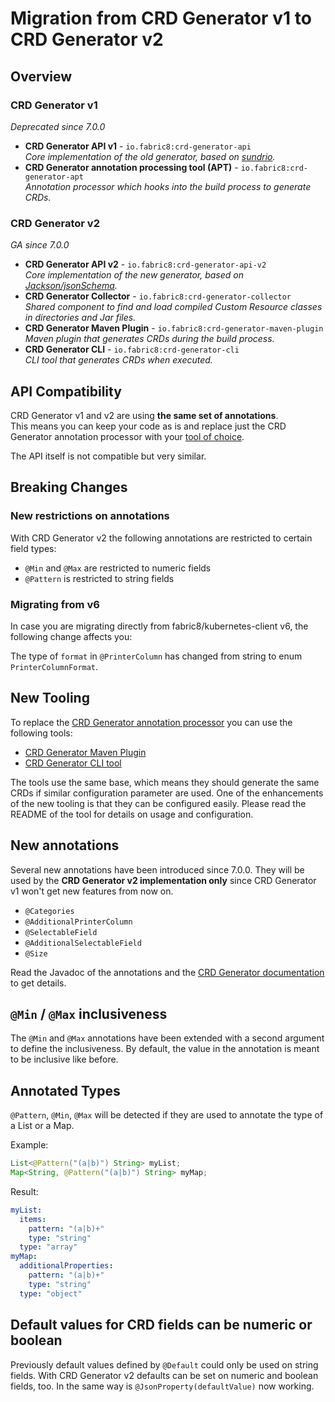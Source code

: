 # Migration from CRD Generator v1 to CRD Generator v2

## Overview

### CRD Generator v1

_Deprecated since 7.0.0_

- **CRD Generator API v1** - `io.fabric8:crd-generator-api`  
  _Core implementation of the old generator, based on [sundrio](https://github.com/sundrio/sundrio)._
- **CRD Generator annotation processing tool (APT)** - `io.fabric8:crd-generator-apt`  
  _Annotation processor which hooks into the build process to generate CRDs._

### CRD Generator v2

_GA since 7.0.0_

- **CRD Generator API v2** - `io.fabric8:crd-generator-api-v2`  
  _Core implementation of the new generator, based on [Jackson/jsonSchema](https://github.com/FasterXML/jackson-module-jsonSchema)._
- **CRD Generator Collector** - `io.fabric8:crd-generator-collector`  
  _Shared component to find and load compiled Custom Resource classes in directories and Jar files._
- **CRD Generator Maven Plugin** - `io.fabric8:crd-generator-maven-plugin`   
  _Maven plugin that generates CRDs during the build process._
- **CRD Generator CLI** - `io.fabric8:crd-generator-cli`    
  _CLI tool that generates CRDs when executed._

## API Compatibility

CRD Generator v1 and v2 are using **the same set of annotations**.  
This means you can keep your code as is and replace just the CRD Generator
annotation processor with your [tool of choice](#new-tooling).

The API itself is not compatible but very similar.

## Breaking Changes

### New restrictions on annotations

With CRD Generator v2 the following annotations are restricted to certain field types:

- `@Min` and `@Max` are restricted to numeric fields
- `@Pattern` is restricted to string fields

### Migrating from v6

In case you are migrating directly from fabric8/kubernetes-client v6, the following change affects you:

The type of `format` in `@PrinterColumn` has changed from string to enum `PrinterColumnFormat`.

## New Tooling

To replace the [CRD Generator annotation processor](../crd-generator/apt/README.md) you can use the following tools:

- [CRD Generator Maven Plugin](../crd-generator/maven-plugin/README.md)
- [CRD Generator CLI tool](../crd-generator/cli/README.md)

The tools use the same base, which means they should generate the same CRDs if similar configuration
parameter are used. One of the enhancements of the new tooling is that they can be configured easily.
Please read the README of the tool for details on usage and configuration.

## New annotations

Several new annotations have been introduced since 7.0.0. They will be used by the **CRD Generator v2 implementation only**
since CRD Generator v1 won't get new features from now on.

- `@Categories`
- `@AdditionalPrinterColumn`
- `@SelectableField`
- `@AdditionalSelectableField`
- `@Size`

Read the Javadoc of the annotations and the [CRD Generator documentation](CRD-generator.md) to get details.

## `@Min` / `@Max` inclusiveness

The `@Min` and `@Max` annotations have been extended with a second argument to define the inclusiveness.
By default, the value in the annotation is meant to be inclusive like before.

## Annotated Types

`@Pattern`, `@Min`, `@Max` will be detected if they are used to annotate the type of a List or a Map.

Example:
```java
List<@Pattern("(a|b)") String> myList;
Map<String, @Pattern("(a|b)") String> myMap;
```
Result:
```yaml
myList:
  items:
    pattern: "(a|b)+"
    type: "string"
  type: "array"
myMap:
  additionalProperties:
    pattern: "(a|b)+"
    type: "string"
  type: "object"
```

## Default values for CRD fields can be numeric or boolean

Previously default values defined by `@Default` could only be used on string fields. 
With CRD Generator v2 defaults can be set on numeric and boolean fields, too.
In the same way is `@JsonProperty(defaultValue)` now working.

